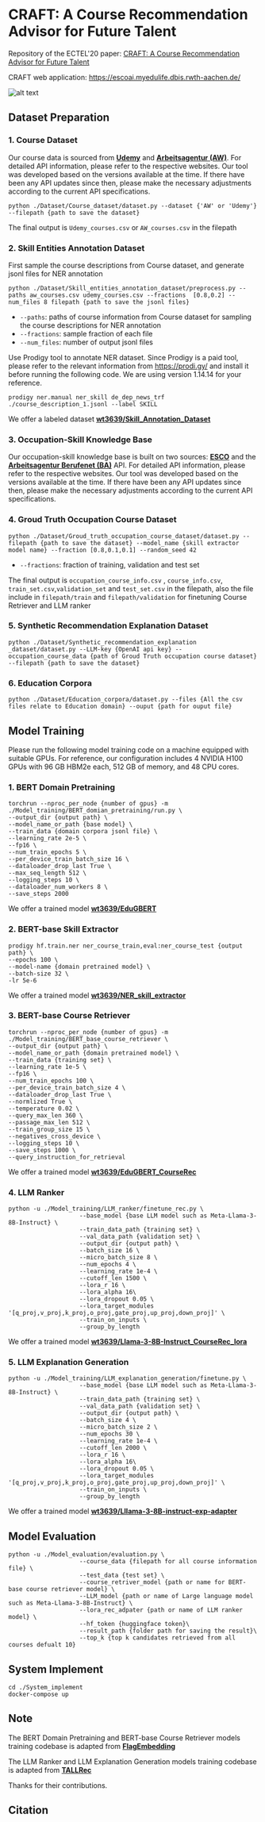 # CRAFT: A Course Recommendation Advisor for Future Talent

Repository of the ECTEL'20 paper: [CRAFT: A Course Recommendation Advisor for Future Talent]()

CRAFT web application: https://escoai.myedulife.dbis.rwth-aachen.de/

![alt text](architecture-overview.jpg)

## Dataset Preparation

### 1. Course Dataset

Our course data is sourced from [**Udemy**](https://www.udemy.com/developers/affiliate/) and [**Arbeitsagentur (AW)**](https://github.com/bundesAPI/weiterbildungssuche-api/). For detailed API information, please refer to the respective websites. Our tool was developed based on the versions available at the time. If there have been any API updates since then, please make the necessary adjustments according to the current API specifications.

```
python ./Dataset/Course_dataset/dataset.py --dataset {'AW' or 'Udemy'} --filepath {path to save the dataset}
```
The final output is `Udemy_courses.csv` or `AW_courses.csv` in the filepath


### 2. Skill Entities Annotation Dataset

First sample the course descriptions from Course dataset, and generate jsonl files for NER annotation

```
python ./Dataset/Skill_entities_annotation_dataset/preprocess.py --paths aw_courses.csv udemy_courses.csv --fractions  [0.8,0.2] --num_files 8 filepath {path to save the jsonl files}
```

- `--paths`: paths of course information from Course dataset for sampling the course descriptions for NER annotation
- `--fractions`: sample fraction of each file
- `--num_files`: number of output jsonl files

Use Prodigy tool to annotate NER dataset. Since Prodigy is a paid tool, please refer to the relevant information from https://prodi.gy/ and install it before running the following code. We are using version 1.14.14 for your reference.


```
prodigy ner.manual ner_skill de_dep_news_trf ./course_description_1.jsonl --label SKILL
```
We offer a labeled dataset [**wt3639/Skill_Annotation_Dataset**](https://huggingface.co/datasets/wt3639/Skill_Annotation_Dataset)

### 3. Occupation-Skill Knowledge Base

Our occupation-skill knowledge base is built on two sources: [**ESCO**](https://esco.ec.europa.eu/en/use-esco/download) and the [**Arbeitsagentur Berufenet (BA)**](https://github.com/bundesAPI/berufenet-api) API. For detailed API information, please refer to the respective websites. Our tool was developed based on the versions available at the time. If there have been any API updates since then, please make the necessary adjustments according to the current API specifications.

### 4. Groud Truth Occupation Course Dataset

```
python ./Dataset/Groud_truth_occupation_course_dataset/dataset.py --filepath {path to save the dataset} --model_name {skill extractor model name} --fraction [0.8,0.1,0.1] --random_seed 42
```

- `--fractions`: fraction of training, validation and test set

The final output is `occupation_course_info.csv` , `course_info.csv`, `train_set.csv`,`validation_set` and `test_set.csv` in the filepath, also the file include in `filepath/train` and `filepath/validation` for finetuning Course Retriever and LLM ranker




### 5. Synthetic Recommendation Explanation Dataset

```
python ./Dataset/Synthetic_recommendation_explanation _dataset/dataset.py --LLM-key {OpenAI api key} --occupation_course_data {path of Groud Truth occupation course dataset} --filepath {path to save the dataset}
```
### 6. Education Corpora

```
python ./Dataset/Education_corpora/dataset.py --files {All the csv files relate to Education domain} --ouput {path for ouput file}
```

## Model Training

Please run the following model training code on a machine equipped with suitable GPUs. For reference, our configuration includes 4 NVIDIA H100 GPUs with 96 GB HBM2e each, 512 GB of memory, and 48 CPU cores.

### 1. BERT Domain Pretraining

```
torchrun --nproc_per_node {number of gpus} -m ./Model_training/BERT_domian_pretraining/run.py \
--output_dir {output path} \
--model_name_or_path {base model} \
--train_data {domain corpora jsonl file} \
--learning_rate 2e-5 \
--fp16 \
--num_train_epochs 5 \
--per_device_train_batch_size 16 \
--dataloader_drop_last True \
--max_seq_length 512 \
--logging_steps 10 \
--dataloader_num_workers 8 \
--save_steps 2000
```

We offer a trained model [**wt3639/EduGBERT**](https://huggingface.co/wt3639/EduGBERT)

### 2. BERT-base Skill Extractor

```
prodigy hf.train.ner ner_course_train,eval:ner_course_test {output path} \
--epochs 100 \
--model-name {domain pretrained model} \
--batch-size 32 \
-lr 5e-6 
```

We offer a trained model [**wt3639/NER_skill_extractor**](https://huggingface.co/wt3639/NER_skill_extractor)

### 3. BERT-base Course Retriever

```
torchrun --nproc_per_node {number of gpus} -m ./Model_training/BERT_base_course_retriever \
--output_dir {output path} \
--model_name_or_path {domain pretrained model} \
--train_data {training set} \
--learning_rate 1e-5 \
--fp16 \
--num_train_epochs 100 \
--per_device_train_batch_size 4 \
--dataloader_drop_last True \
--normlized True \
--temperature 0.02 \
--query_max_len 360 \
--passage_max_len 512 \
--train_group_size 15 \
--negatives_cross_device \
--logging_steps 10 \
--save_steps 1000 \
--query_instruction_for_retrieval
```
We offer a trained model [**wt3639/EduGBERT_CourseRec**](https://huggingface.co/wt3639/EduGBERT_CourseRec)

### 4. LLM Ranker

```
python -u ./Model_training/LLM_ranker/finetune_rec.py \
                    --base_model {base LLM model such as Meta-Llama-3-8B-Instruct} \
                    --train_data_path {training set} \
                    --val_data_path {validation set} \
                    --output_dir {output path} \
                    --batch_size 16 \
                    --micro_batch_size 8 \
                    --num_epochs 4 \
                    --learning_rate 1e-4 \
                    --cutoff_len 1500 \
                    --lora_r 16 \
                    --lora_alpha 16\
                    --lora_dropout 0.05 \
                    --lora_target_modules '[q_proj,v_proj,k_proj,o_proj,gate_proj,up_proj,down_proj]' \
                    --train_on_inputs \
                    --group_by_length 
```
We offer a trained model [**wt3639/Llama-3-8B-Instruct_CourseRec_lora**](https://huggingface.co/wt3639/Llama-3-8B-Instruct_CourseRec_lora)

### 5. LLM Explanation Generation

```
python -u ./Model_training/LLM_explanation_generation/finetune.py \
                    --base_model {base LLM model such as Meta-Llama-3-8B-Instruct} \
                    --train_data_path {training set} \
                    --val_data_path {validation set} \
                    --output_dir {output path} \
                    --batch_size 4 \
                    --micro_batch_size 2 \
                    --num_epochs 30 \
                    --learning_rate 1e-4 \
                    --cutoff_len 2000 \
                    --lora_r 16 \
                    --lora_alpha 16\
                    --lora_dropout 0.05 \
                    --lora_target_modules '[q_proj,v_proj,k_proj,o_proj,gate_proj,up_proj,down_proj]' \
                    --train_on_inputs \
                    --group_by_length 
```
We offer a trained model [**wt3639/Lllama-3-8B-instruct-exp-adapter**](https://huggingface.co/wt3639/Lllama-3-8B-instruct-exp-adapter)

## Model Evaluation
```
python -u ./Model_evaluation/evaluation.py \
                    --course_data {filepath for all course information file} \
                    --test_data {test set} \
                    --course_retriver_model {path or name for BERT-base course retriever model} \
                    --LLM_model {path or name of Large language model such as Meta-Llama-3-8B-Instruct} \
                    --lora_rec_adpater {path or name of LLM ranker model} \
                    --hf_token {huggingface token}\
                    --result_path {folder path for saving the result}\
                    --top_k {top k candidates retrieved from all courses defualt 10}
```
## System Implement

```
cd ./System_implement
docker-compose up
```

## Note

The BERT Domain Pretraining and BERT-base Course Retriever models training codebase is adapted from [**FlagEmbedding**](https://github.com/FlagOpen/FlagEmbedding) 

The LLM Ranker and LLM Explanation Generation models training codebase is adapted from [**TALLRec**](https://github.com/SAI990323/TALLRec) 

Thanks for their contributions.

## Citation

```tex



```
